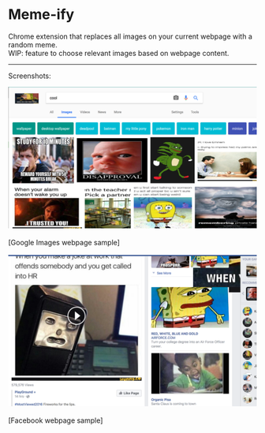 # Meme-ify
Chrome extension that replaces all images on your current webpage with a random meme. <br>
WIP: feature to choose relevant images based on webpage content.

<hr>

Screenshots:

![Alt text](Memeify-1.png)
<br><br>[Google Images webpage sample]<br><br>
![Alt text](Memeify-2.png)
<br><br>[Facebook webpage sample]<br><br>
